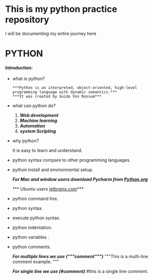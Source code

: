 # This is my python practice repository

I will be documenting my entire journey here

# PYTHON
#### *Introduction:*

- what is python?
  
      ***Python is an interpreted, object-oriented, high-level programming language with dynamic semantics.***
      ***It was created by Guido Von Rossum***
  
- what can python do?
  
   1. ***Web development***
   2. ***Machine learning***
   3. ***Automation***
   4. ***system Scripting***
      
- why python?
  
  It is easy to learn  and understand.
  
- python syntax compare to other programming languages.
- python install and environmental setup.
  
    ***For Mac and window users download Pycharm from [Python.org](https://www.python.org/)***
  
    *** Ubuntu users [jetbrains.com](https://www.jetbrains.com/pycharm/)***
  
- python command line.
- python syntax.
- execute python syntax.
- python indentation.
- python variables .
- python comments.
  
  ***For multiple lines we use ("""comment""")***
    """This is a
     multi-line comment
   example.
  """
  
  ***For single line we use (#comment)***
  #this is a single line comment.

